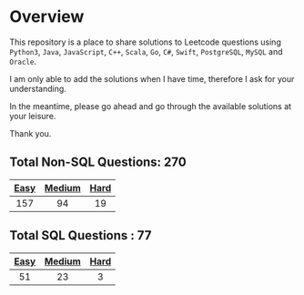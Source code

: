 # Overview

This repository is a place to share solutions to Leetcode questions using `Python3`, `Java`, `JavaScript`, `C++`, `Scala`, `Go`, `C#`, `Swift`, `PostgreSQL`, `MySQL` and `Oracle`.

I am only able to add the solutions when I have time, therefore I ask for your understanding.

In the meantime, please go ahead and go through the available solutions at your leisure.

Thank you.


## Total Non-SQL Questions: 270

| [Easy](https://github.com/ezryn-zaharoff/leetcode-solutions/tree/master/01-easy) | [Medium](https://github.com/ezryn-zaharoff/leetcode-solutions/tree/master/02-medium) | [Hard](https://github.com/ezryn-zaharoff/leetcode-solutions/tree/master/03-hard) |
|:-----:|:------:|:----:|
|  157  |   94   |  19  |


## Total SQL Questions : 77

| [Easy](https://github.com/ezryn-zaharoff/leetcode-solutions/tree/master/sql/01-sql-easy) | [Medium](https://github.com/ezryn-zaharoff/leetcode-solutions/tree/master/sql/02-sql-medium) | [Hard](https://github.com/ezryn-zaharoff/leetcode-solutions/tree/master/sql/03-sql-hard) |
|:----:|:------:|:----:|
|  51  |   23   |   3  |
